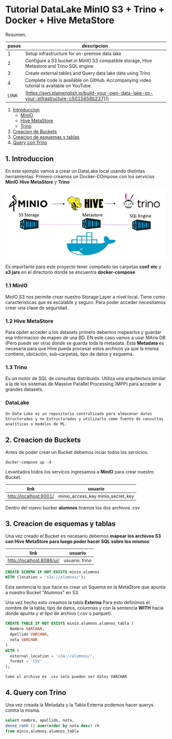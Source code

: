 # Tutorial DataLake MinIO S3 + Trino + Docker + Hive MetaStore

Resumen.

|pasos|descripcion|
|-----|-----------|
|1 |Setup infrastructure for on-premise data lake|
|2|Configure a S3 bucket in MinIO S3 compatible storage, Hive Metastore and Trino SQL engine
|3|Create external tables and Query data lake data using Trino|
|4|Complete code is available on GitHub. Accompanying video tutorial is available on YouTube.|
|LINK|[https://aws.plainenglish.io/build-your-own-data-lake-on-your-infrastructure-c5015658b237]()|


1. [Introduccion](#1.Introduccion)
    - [MinIO](#1.1-MinIO)
    - [Hive MetaStore](#1.2-Hive-MetaStore)
    - [Trino](#1.3-Trino)
2. [Creacion de Buckets](#2.-creacion-de-buckets)
3. [Creacion de esquemas y tablas](#3.-creacion-de-esquemas-y-tablas)
4. [Query con Trino](#3.-Query-con-trino)

## 1. Introduccion

En este ejemplo vamos a crear un DataLake local usando distintas herramientas.
Primero creamos un Docker-COmpose con los servicios __MinIO__ __Hive MetaStore__ y __Trino__ 

![](./img/architentura-01.webp)

Es importante para este proyecto tener compilado las carpetas __conf__ __etc__ y __s3 jars__ en el directorio donde se encuentra __docker-compose__

### 1.1 MinIO

MinIO S3 nos permite crear nuestro Storage Layer a nivel local. Tiene como caracteristicas que es escalable y seguro. Para poder acceder necesitamos crear una clase de seguridad.

### 1.2 Hive MetaStore

Para opder acceder a los datasets primero debemos mapearlos y guardar esa informacion de mapeo de una BD. EN este caso vamos a usar MAria DB (Pero puede ser otra) donde se guarda toda la metadata. Esta __Metadata__ es necesaria para que Hive pueda procesar estos archivos ya que la misma contiene,  ubicación, sub-carpetas, tipo de datos y esquema.


### 1.3 Trino

Es un motor de SQL de consultas distribuido. Utiliza una arquitectura similar a la de los sistemas de Massive Parallel Processing (MPP) para acceder a grandes datasets.


### __DataLake__

```
Un Data Lake es un repositorio centralizado para almacenar datos Structurados y no Estructurados y utilizarlo como fuente de consultas analíticas o modelos de ML.
```

## 2. Creacion de Buckets

Antes de poder crear un Bucket debemos inciar todos los servicios.

```
docker-compose up -d
```

Levantados todos los servicos ingresamos a __MinIO__ para crear nuestro Bucket.

|link|usuario|
|----|-------|
|[http://localhost:9001/]()|minio_access_key minio_secret_key|

Dentro del nuevo bucker __alumnos__ tiramos los dos archivos .csv


## 3. Creacion de esquemas y tablas

Una vez creado el Bucket es necesario debemos __mapear los archivos S3 con Hive MetaStore para luego poder hacer SQL sobre los mismos__

|link|usuario|
|----|-------|
|[http://localhost:8086/ui/]()|usuario: trino|

```sql
CREATE SCHEMA IF NOT EXISTS minio.alumnos
WITH (location = 's3a://alumnos/');
```

Esta sentencia lo que hace es crear un Squema en la MetaStore que apunta a nuestro Bucket "Alumnos" en S3.

Una vez hecho esto creamos la tabla __Externa__
Para esto definimos el nombre de la tabla, tipo de datos, columnas y con la sentencia __WITH__ hacia donde apunta y el tipo de archivo (.csv o parquet).

```sql
CREATE TABLE IF NOT EXISTS minio.alumnos.alumnos_tabla (
  Nombre VARCHAR,
  Apellido VARCHAR,
  nota VARCHAR
)
WITH (
  external_location = 's3a://alumnos/',
  format = 'CSV'
);
```

```
Como el archivo es .csv solo pueden ser datos VARCHAR
```

## 4. Query con Trino

Una vez creada la Metadata y la Tabla Externa podemos hacer querys contra la misma.

```sql
select nombre, apellido, nota,
dense_rank () over(order by nota desc) rk
from minio.alumnos.alumnos_tabla 
```

